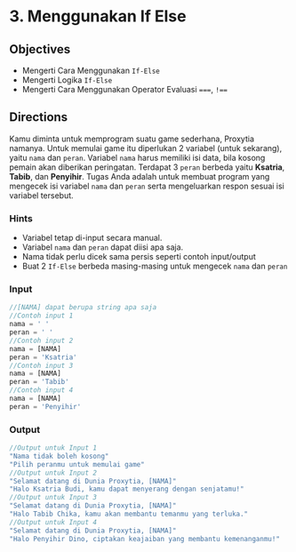 # 3. Menggunakan If Else 

## Objectives

* Mengerti Cara Menggunakan `If-Else`
* Mengerti Logika `If-Else`
* Mengerti Cara Menggunakan Operator Evaluasi `===`, `!==`

## Directions

Kamu diminta untuk memprogram suatu game sederhana, Proxytia namanya. Untuk memulai game itu diperlukan 2 variabel (untuk sekarang), yaitu `nama` dan  `peran`. Variabel `nama` harus memiliki isi data, bila kosong pemain akan diberikan peringatan. Terdapat 3 `peran` berbeda yaitu **Ksatria**, **Tabib**, dan **Penyihir**. Tugas Anda adalah untuk membuat program yang mengecek isi variabel `nama` dan `peran` serta mengeluarkan respon sesuai isi variabel tersebut. 

### Hints

* Variabel tetap di-input secara manual.
* Variabel `nama` dan `peran` dapat diisi apa saja.
* Nama tidak perlu dicek sama persis seperti contoh input/output
* Buat 2 `If-Else` berbeda masing-masing untuk mengecek `nama` dan `peran`

### Input

```javascript
//[NAMA] dapat berupa string apa saja
//Contoh input 1
nama = ' '
peran = ' '
//Contoh input 2
nama = [NAMA]
peran = 'Ksatria'
//Contoh input 3
nama = [NAMA]
peran = 'Tabib'
//Contoh input 4
nama = [NAMA]
peran = 'Penyihir'
```

### Output

```javascript
//Output untuk Input 1
"Nama tidak boleh kosong"
"Pilih peranmu untuk memulai game"
//Output untuk Input 2
"Selamat datang di Dunia Proxytia, [NAMA]"
"Halo Ksatria Budi, kamu dapat menyerang dengan senjatamu!"
//Output untuk Input 3
"Selamat datang di Dunia Proxytia, [NAMA]"
"Halo Tabib Chika, kamu akan membantu temanmu yang terluka."
//Output untuk Input 4
"Selamat datang di Dunia Proxytia, [NAMA]"
"Halo Penyihir Dino, ciptakan keajaiban yang membantu kemenanganmu!"
```